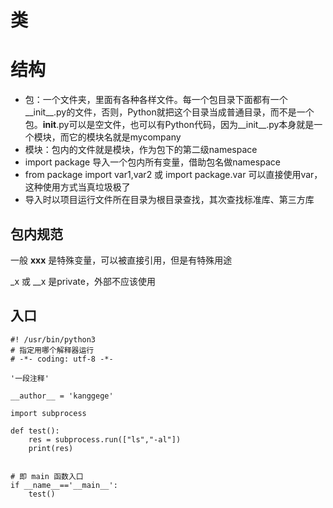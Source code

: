 # 类

# 结构
- 包：一个文件夹，里面有各种各样文件。每一个包目录下面都有一个__init__.py的文件，否则，Python就把这个目录当成普通目录，而不是一个包。__init__.py可以是空文件，也可以有Python代码，因为__init__.py本身就是一个模块，而它的模块名就是mycompany
- 模块：包内的文件就是模块，作为包下的第二级namespace
- import package 导入一个包内所有变量，借助包名做namespace
- from package import var1,var2 或 import package.var 可以直接使用var，这种使用方式当真垃圾极了
- 导入时以项目运行文件所在目录为根目录查找，其次查找标准库、第三方库

## 包内规范
一般 __xxx__ 是特殊变量，可以被直接引用，但是有特殊用途

_x 或 __x 是private，外部不应该使用


## 入口
```
#! /usr/bin/python3
# 指定用哪个解释器运行
# -*- coding: utf-8 -*-

'一段注释'

__author__ = 'kanggege'

import subprocess

def test():
    res = subprocess.run(["ls","-al"])
    print(res)


# 即 main 函数入口
if __name__=='__main__':
    test()
```

